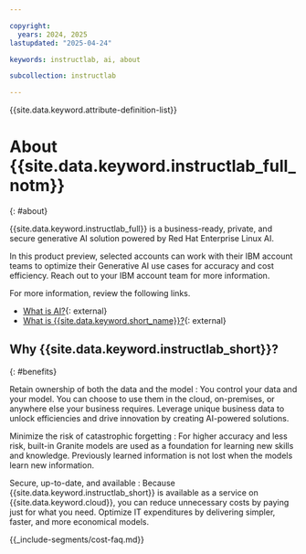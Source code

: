 ```yaml
---

copyright:
  years: 2024, 2025
lastupdated: "2025-04-24"

keywords: instructlab, ai, about

subcollection: instructlab

---
```


{{site.data.keyword.attribute-definition-list}}


# About {{site.data.keyword.instructlab_full_notm}}
{: #about}

{{site.data.keyword.instructlab_full}} is a business-ready, private, and secure generative AI solution powered by Red Hat Enterprise Linux AI.

In this product preview, selected accounts can work with their IBM account teams to optimize their Generative AI use cases for accuracy and cost efficiency. Reach out to your IBM account team for more information.

For more information, review the following links.

- [What is AI?](https://www.ibm.com/think/topics/artificial-intelligence){: external}
- [What is {{site.data.keyword.short_name}}?](https://www.redhat.com/en/topics/ai/what-is-instructlab){: external}


## Why {{site.data.keyword.instructlab_short}}?
{: #benefits}

Retain ownership of both the data and the model
:   You control your data and your model. You can choose to use them in the cloud, on-premises, or anywhere else your business requires. Leverage unique business data to unlock efficiencies and drive innovation by creating AI-powered solutions.

Minimize the risk of catastrophic forgetting
:   For higher accuracy and less risk, built-in Granite models are used as a foundation for learning new skills and knowledge. Previously learned information is not lost when the models learn new information.

Secure, up-to-date, and available
:   Because {{site.data.keyword.instructlab_short}} is available as a service on {{site.data.keyword.cloud}}, you can reduce unnecessary costs by paying just for what you need. Optimize IT expenditures by delivering simpler, faster, and more economical models.



{{_include-segments/cost-faq.md}}
